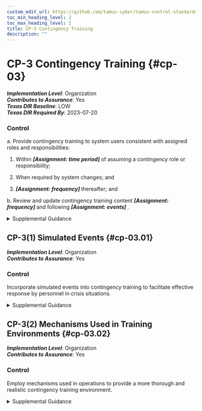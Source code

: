 ```yaml
---
custom_edit_url: https://github.com/tamus-cyber/tamus-control-standards/tree/main/content/tamus.edu/TAMUS_profile.xml
toc_min_heading_level: 2
toc_max_heading_level: 2
title: CP-3 Contingency Training
description: ""
---
```


# CP-3 Contingency Training {#cp-03}

_**Implementation Level**_: Organization\
_**Contributes to Assurance**_: Yes\
_**Texas DIR Baseline**_: LOW\
_**Texas DIR Required By**_: 2023-07-20

### Control

a. Provide contingency training to system users consistent with assigned roles and responsibilities:

1. Within <strong> <em>[Assignment: time period]</em> </strong> of assuming a contingency role or responsibility;

2. When required by system changes; and

3.  <strong> <em>[Assignment: frequency]</em> </strong> thereafter; and

b. Review and update contingency training content <strong> <em>[Assignment: frequency]</em> </strong> and following <strong> <em>[Assignment: events]</em> </strong>.

<details>
  <summary>Supplemental Guidance</summary>

Contingency training provided by organizations is linked to the assigned roles and responsibilities of organizational personnel to ensure that the appropriate content and level of detail is included in such training. For example, some individuals may only need to know when and where to report for duty during contingency operations and if normal duties are affected; system administrators may require additional training on how to establish systems at alternate processing and storage sites; and organizational officials may receive more specific training on how to conduct mission-essential functions in designated off-site locations and how to establish communications with other governmental entities for purposes of coordination on contingency-related activities. Training for contingency roles or responsibilities reflects the specific continuity requirements in the contingency plan. Events that may precipitate an update to contingency training content include, but are not limited to, contingency plan testing or an actual contingency (lessons learned), assessment or audit findings, security incidents or breaches, or changes in laws, executive orders, directives, regulations, policies, standards, and guidelines. At the discretion of the organization, participation in a contingency plan test or exercise, including lessons learned sessions subsequent to the test or exercise, may satisfy contingency plan training requirements.

</details>

## CP-3(1) Simulated Events {#cp-03.01}

_**Implementation Level**_: Organization\
_**Contributes to Assurance**_: Yes

### Control

Incorporate simulated events into contingency training to facilitate effective response by personnel in crisis situations.

<details>
  <summary>Supplemental Guidance</summary>

The use of simulated events creates an environment for personnel to experience actual threat events, including cyber-attacks that disable websites, ransomware attacks that encrypt organizational data on servers, hurricanes that damage or destroy organizational facilities, or hardware or software failures.

</details>

## CP-3(2) Mechanisms Used in Training Environments {#cp-03.02}

_**Implementation Level**_: Organization\
_**Contributes to Assurance**_: Yes

### Control

Employ mechanisms used in operations to provide a more thorough and realistic contingency training environment.

<details>
  <summary>Supplemental Guidance</summary>

Operational mechanisms refer to processes that have been established to accomplish an organizational goal or a system that supports a particular organizational mission or business objective. Actual mission and business processes, systems, and/or facilities may be used to generate simulated events and enhance the realism of simulated events during contingency training.

</details>


